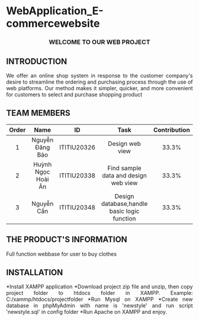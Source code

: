 # WebApplication_E-commercewebsite
<h3 align="center">WELCOME TO OUR WEB PROJECT </h3>

## INTRODUCTION
<div style="text-align:justify">
  We offer an online shop system in response to the customer company's desire to streamline the ordering and purchasing process through the use of web platforms. Our method makes it simpler, quicker, and more convenient for customers to select and purchase shopping product 
  </div>


## TEAM MEMBERS


| Order |                   Name                   |     ID      |              Task                               | Contribution |
| :---: |:----------------------------------------:|:-----------:|:----------------------------------------------: |:------------:|
|   1   |          Nguyễn Đăng Bảo                   | ITITIU20326 | Design web view                               |     33.3%    |
|   2   |          Huỳnh Ngọc Hoài Ân                | ITITIU20338 | Find sample data and design web view          |     33.3%    |
|   3   |          Nguyễn Cần                        | ITITIU20348 | Design database,handle basic logic function   |     33.3%    |

## THE PRODUCT'S INFORMATION
<div style="text-align:justify">
Full function webbase for user to buy clothes
</div>

## INSTALLATION
<div style="text-align:justify">
*Install XAMPP application
*Download project zip file and unzip, then copy project folder to htdocs folder in XAMPP. Example: C:/xammp/htdocs/projectfolder
*Run Mysql on XAMPP
*Create new database in phpMyAdmin with name is 'newstyle' and run script 'newstyle.sql' in config folder
*Run Apache on XAMPP and enjoy.
</div>
